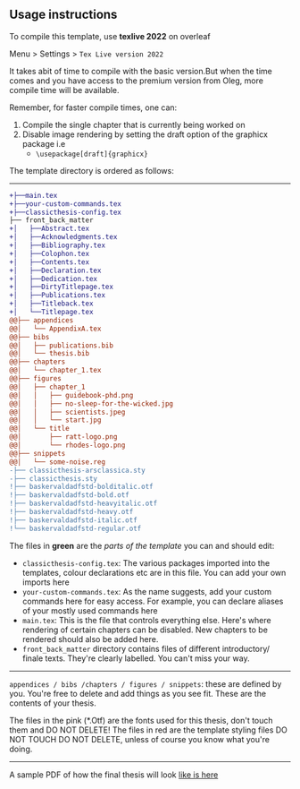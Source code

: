 ## Usage instructions

To compile this template, use **texlive 2022** on overleaf

Menu > Settings > `Tex Live version 2022`

It takes abit of time to compile with the basic version.But when the time comes and you have access to the
premium version from Oleg, more compile time will be available.

Remember, for faster compile times, one can:
1. Compile the single chapter that is currently being worked on
2. Disable image rendering by setting the draft option of the graphicx package i.e
    - `\usepackage[draft]{graphicx}`

The template directory is ordered as follows:

----

```diff
+├──main.tex
+├──your-custom-commands.tex
+├──classicthesis-config.tex
├── front_back_matter
+│   ├──Abstract.tex
+│   ├──Acknowledgments.tex
+│   ├──Bibliography.tex
+│   ├──Colophon.tex
+│   ├──Contents.tex
+│   ├──Declaration.tex
+│   ├──Dedication.tex
+│   ├──DirtyTitlepage.tex
+│   ├──Publications.tex
+│   ├──Titleback.tex
+│   └──Titlepage.tex
@@├── appendices
@@│   └── AppendixA.tex
@@├── bibs
@@│   ├── publications.bib
@@│   └── thesis.bib
@@├── chapters
@@│   └── chapter_1.tex
@@├── figures
@@│   ├── chapter_1
@@│   │   ├── guidebook-phd.png
@@│   │   ├── no-sleep-for-the-wicked.jpg
@@│   │   ├── scientists.jpeg
@@│   │   └── start.jpg
@@│   └── title
@@│       ├── ratt-logo.png
@@│       └── rhodes-logo.png
@@├── snippets
@@│   └── some-noise.reg
-├── classicthesis-arsclassica.sty
-├── classicthesis.sty
!├── baskervaldadfstd-bolditalic.otf
!├── baskervaldadfstd-bold.otf
!├── baskervaldadfstd-heavyitalic.otf
!├── baskervaldadfstd-heavy.otf
!├── baskervaldadfstd-italic.otf
!└── baskervaldadfstd-regular.otf 
```

The files in **green** are the *parts of the template* you can and should edit:
- `classicthesis-config.tex`: The various packages imported into the templates, colour declarations etc are in this file. You can add your own imports here
- `your-custom-commands.tex`: As the name suggests, add your custom commands here for easy access. For example, you can declare aliases of your mostly used commands here
- `main.tex`: This is the file that controls everything else. Here's where rendering of certain chapters can be disabled. New chapters to be rendered should also be added here.
- `front_back_matter` directory contains files of different introductory/ finale texts. They're clearly labelled. You can't miss your way.

-------

`appendices / bibs /chapters / figures / snippets`: these are defined by you. You're free to delete and add things as you see fit. These are the contents of your thesis.


The files in the pink (*.Otf) are the fonts used for this thesis, don't touch them and DO NOT DELETE!
The files in red are the template styling files DO NOT TOUCH DO NOT DELETE, unless of course you know what you're doing.


-------
A sample PDF of how the final thesis will look [like is here](./thesis/main.pdf)
